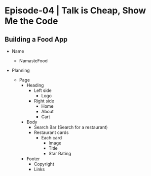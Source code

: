 # Episode-04 | Talk is Cheap, Show Me the Code

## Building a Food App

- Name

  - NamasteFood

- Planning
  - Page
    - Heading
      - Left side
        - Logo
      - Right side
        - Home
        - About
        - Cart
    - Body
      - Search Bar (Search for a restaurant)
      - Restaurant cards
        - Each card
          - Image
          - Title
          - Star Rating
    - Footer
      - Copyright
      - Links
